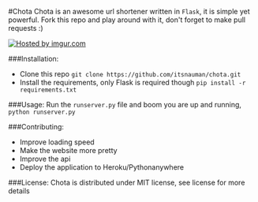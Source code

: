 #Chota
Chota is an awesome url shortener written in `Flask`, it is simple yet powerful. Fork this repo and play around with it, don't forget to make pull requests :)

<a href="http://imgur.com/KEIT77n"><img src="http://i.imgur.com/KEIT77n.png" title="Hosted by imgur.com" /></a>

###Installation:
 - Clone this repo ```git clone https://github.com/itsnauman/chota.git```
 - Install the requirements, only Flask is required though ```pip install -r requirements.txt```

###Usage:
Run the `runserver.py` file and boom you are up and running, `python runserver.py`

###Contributing:
 - Improve loading speed
 - Make the website more pretty
 - Improve the api
 - Deploy the application to Heroku/Pythonanywhere

###License:
Chota is distributed under MIT license, see license for more details
